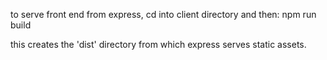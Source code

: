 to serve front end from express, cd into client directory and then: npm run build

this creates the 'dist' directory from which express serves static assets.